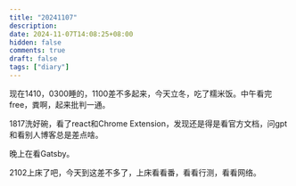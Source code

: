 ```yaml
---
title: "20241107"
description: 
date: 2024-11-07T14:08:25+08:00
hidden: false
comments: true
draft: false
tags: ["diary"]
---
```

现在1410，0300睡的，1100差不多起来，今天立冬，吃了糯米饭。中午看完free，粪啊，起来批判一通。

1817洗好碗，看了react和Chrome Extension，发现还是得是看官方文档，问gpt和看别人博客总是差点啥。

晚上在看Gatsby。

2102上床了吧，今天到这差不多了，上床看看番，看看行测，看看网络。
